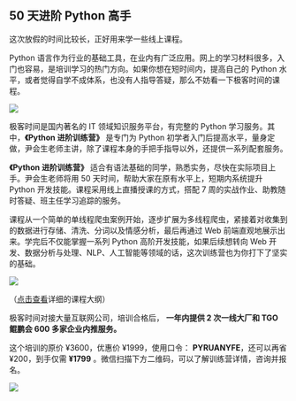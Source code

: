## 50 天进阶 Python 高手

这次放假的时间比较长，正好用来学一些线上课程。

Python 语言作为行业的基础工具，在业内有广泛应用。网上的学习材料很多，入门也容易，是培训学习的热门方向。如果你想在短时间内，提高自己的 Python 水平，或者觉得自学不成体系，也没有人指导答疑，那么不妨看一下极客时间的课程。

![](https://www.wangbase.com/blogimg/asset/202002/bg2020020508.jpg)

极客时间是国内著名的 IT 领域知识服务平台，有完整的 Python 学习服务。其中，**《Python 进阶训练营》** 是专门为 Python 初学者入门后提高水平，量身定做，尹会生老师主讲，除了课程本身的手把手指导以外，还提供一系列配套服务。

**《Python 进阶训练营》** 适合有语法基础的同学，熟悉实务，尽快在实际项目上手。尹会生老师将用 50 天时间，帮助大家在原有水平上，短期内系统提升 Python 开发技能。课程采用线上直播授课的方式，搭配 7 周的实战作业、助教随时答疑、班主任学习追踪的服务。

课程从一个简单的单线程爬虫案例开始，逐步扩展为多线程爬虫，紧接着对收集到的数据进行存储、清洗、分词以及情感分析，最后再通过 Web 前端直观地展示出来。学完后不仅能掌握一系列 Python 高阶开发技能，如果后续想转向 Web 开发、数据分析与处理、NLP、人工智能等领域的话，这次训练营也为你打下了坚实的基础。

[![](https://www.wangbase.com/blogimg/asset/202002/bg2020020506.jpg)](https://www.wangbase.com/blogimg/asset/202002/bg2020020505.jpg)

（[点击查看](https://www.wangbase.com/blogimg/asset/202002/bg2020020505.jpg)详细的课程大纲）

极客时间对接大量互联网公司，培训合格后， **一年内提供 2 次一线大厂和 TGO 鲲鹏会 600 多家企业内推服务。**

这个培训的原价 ¥3600，优惠价 ¥1999，使用口令： **PYRUANYFE**，还可以再省  ¥200，到手仅需 **¥1799** 。微信扫描下方二维码，可以了解训练营详情，咨询并报名。

![](https://www.wangbase.com/blogimg/asset/202002/bg2020020507.jpg)


